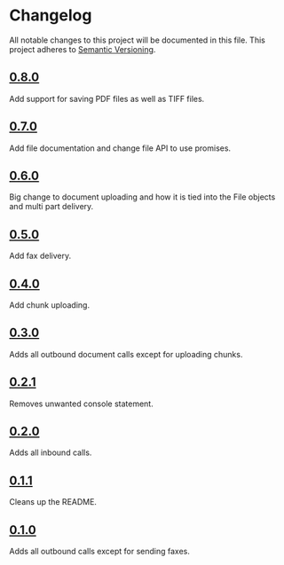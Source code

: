 # Changelog

All notable changes to this project will be documented in this file. This project adheres to [Semantic Versioning](http://semver.org/).

## [0.8.0]

Add support for saving PDF files as well as TIFF files.

## [0.7.0]

Add file documentation and change file API to use promises.

## [0.6.0]

Big change to document uploading and how it is tied into the File objects and
multi part delivery.

## [0.5.0]

Add fax delivery.

## [0.4.0]

Add chunk uploading.

## [0.3.0]

Adds all outbound document calls except for uploading chunks.

## [0.2.1]

Removes unwanted console statement.

## [0.2.0]

Adds all inbound calls.

## [0.1.1]

Cleans up the README.

## [0.1.0]

Adds all outbound calls except for sending faxes.

[0.8.0]: https://github.com/interfax/interfax-node/tree/v0.8.0
[0.7.0]: https://github.com/interfax/interfax-node/tree/v0.7.0
[0.6.0]: https://github.com/interfax/interfax-node/tree/v0.6.0
[0.5.0]: https://github.com/interfax/interfax-node/tree/v0.5.0
[0.4.0]: https://github.com/interfax/interfax-node/tree/v0.4.0
[0.3.0]: https://github.com/interfax/interfax-node/tree/v0.3.0
[0.2.1]: https://github.com/interfax/interfax-node/tree/v0.2.1
[0.2.0]: https://github.com/interfax/interfax-node/tree/v0.2.0
[0.1.1]: https://github.com/interfax/interfax-node/tree/v0.1.1
[0.1.0]: https://github.com/interfax/interfax-node/tree/v0.1.0
